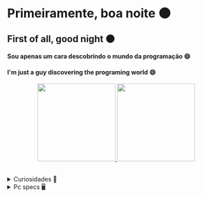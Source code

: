 # Primeiramente, boa noite 🌑
## First of all, good night 🌑

#### Sou apenas um cara descobrindo o mundo da programação 😄
#### I'm just a guy discovering the programing world 😄

<div align="center">
  <a href="https://github.com/senhorbento">
  <img height="180em" src="https://github-readme-stats.vercel.app/api?username=senhorbento&show_icons=true&theme=monokai&include_all_commits=true&count_private=true"/>
  
  <img height="180em" src="https://github-readme-stats.vercel.app/api/top-langs/?username=senhorbento&layout=default&locale=pt-br&langs_count=10&theme=monokai"/>
  </a>
</div>
<h2></h2>
  
<details>
  <summary>Curiosidades 🚚</summary>

🚩 Faço mods para ETS2/ATS;  
(EN) *I make ETS2/ATS mods;*  
<a href="https://steamcommunity.com/id/_bento/myworkshopfiles/">Oficina steam/Steam Workshop.</a>  
🚩 Apaixonado por FPS;  
(EN) *Fps lover;*  
🚩 Ajudo no possível;  
(EN) *I help in somethings;*  
🚩 Críticas, dúvidas, elogios e sugestões são sempre bem vindos!  
(EN) *Criticism, doubts, compliments and suggestions are always welcome!* 
</details>
<details>
  <summary>Pc specs 🖥️</summary>
    
💥Case: Pichau Kazan;  
💥Fan: 5 x Dex DX-12F 1100Rpm;  
💥Power supply: Redragon RGPS 500W 80 Plus Bronze;  
💥Motherboard: Machinist Rs9;  
💥Cpu: Intel® Xeon® E5-2630 v3 2.4~3.2GHz clock, 20 MB memory cache;  
💥Cpu Cooler: Cooler Redragon Tyr;  
💥Ram: 4 x 8GB Machinist DDR4 2666Mhz;  
💥Graphics: Gigabyte Geforce GTX 1650 4GB GDDR6;  
💥SSD: SanDisk 240GB R:530MB/s, R:440MB/s;  
💥M2: KingDian 512GB R:2400MB/s, W:1700MB/s;     
</details>
